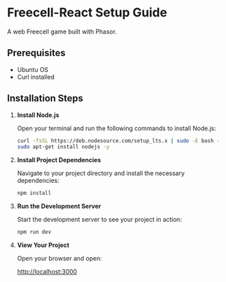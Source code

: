 # Freecell-React Setup Guide

A web Freecell game built with Phasor.

## Prerequisites

- Ubuntu OS
- Curl installed

## Installation Steps

1. **Install Node.js**

   Open your terminal and run the following commands to install Node.js:
   
   ```bash
   curl -fsSL https://deb.nodesource.com/setup_lts.x | sudo -E bash -
   sudo apt-get install nodejs -y
   ```

1. **Install Project Dependencies**

   Navigate to your project directory and install the necessary dependencies:

   ```bash
   npm install
   ```

1. **Run the Development Server**

   Start the development server to see your project in action:

   ```bash
   npm run dev
   ```

1. **View Your Project**

   Open your browser and open:

   [http://localhost:3000](http://localhost:3000)

